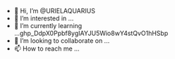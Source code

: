 - 👋 Hi, I’m @URIELAQUARIUS
- 👀 I’m interested in ...
- 🌱 I’m currently learning ...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
- 💞️ I’m looking to collaborate on ...
- 📫 How to reach me ...

<!---
URIELAQUARIUS/URIELAQUARIUS is a ✨ special ✨ repository because its `README.md` (this file) appears on your GitHub profile.
You can click the Preview link to take a look at your changes.
--->
